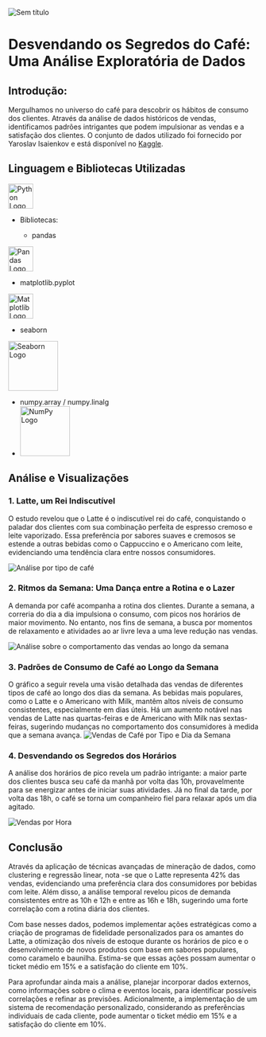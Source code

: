 
![Sem título](https://github.com/user-attachments/assets/1242034c-d0b0-4db3-afe2-5ed633b610f2)

# Desvendando os Segredos do Café: Uma Análise Exploratória de Dados

## Introdução:
Mergulhamos no universo do café para descobrir os hábitos de consumo dos clientes. Através da análise de dados históricos de vendas, identificamos padrões intrigantes que podem impulsionar as vendas e a satisfação dos clientes.
O conjunto de dados utilizado foi fornecido por Yaroslav Isaienkov e está disponível no [Kaggle](https://www.kaggle.com/datasets/ihelon/coffee-sales/data). 

## Linguagem e Bibliotecas Utilizadas

  <img src="https://www.vectorlogo.zone/logos/python/python-icon.svg" alt="Python Logo" width="50"/>
</p>

- Bibliotecas:
  
  - pandas
<img src="https://pandas.pydata.org/static/img/pandas_mark.svg" alt="Pandas Logo" width="50"/>
  
  - matplotlib.pyplot
 <img src="https://matplotlib.org/stable/_images/sphx_glr_logos2_001.png" alt="Matplotlib Logo" width="50"/>
 
  - seaborn
<img src="https://seaborn.pydata.org/_static/logo-wide-lightbg.svg" alt="Seaborn Logo" width="100"/>

  - numpy.array / numpy.linalg
  - <img src="https://numpy.org/images/logo.svg" alt="NumPy Logo" width="100"/>

  
## Análise e Visualizações

### 1. Latte, um Rei Indiscutível

 O estudo revelou que o Latte é o indiscutível rei do café, conquistando o paladar dos clientes com sua combinação perfeita de espresso cremoso e leite vaporizado. Essa preferência por sabores suaves e cremosos se estende a outras bebidas como o Cappuccino e o Americano com leite, evidenciando uma tendência clara entre nossos consumidores.
 
![Análise por tipo de café](https://github.com/user-attachments/assets/772163d2-7d07-4f69-8638-5e0a748a2fe7)


### 2. Ritmos da Semana: Uma Dança entre a Rotina e o Lazer

A demanda por café acompanha a rotina dos clientes. Durante a semana, a correria do dia a dia impulsiona o consumo, com picos nos horários de maior movimento. No entanto, nos fins de semana, a busca por momentos de relaxamento e atividades ao ar livre leva a uma leve redução nas vendas.

![Análise sobre o comportamento das vendas ao longo da semana](https://github.com/user-attachments/assets/21853c15-94bb-4482-99e8-9d1503a7f7f1)

### 3. Padrões de Consumo de Café ao Longo da Semana

O gráfico a seguir revela uma visão detalhada das vendas de diferentes tipos de café ao longo dos dias da semana. As bebidas mais populares, como o Latte e o Americano with Milk, mantêm altos níveis de consumo consistentes, especialmente em dias úteis. Há um aumento notável nas vendas de Latte nas quartas-feiras e de Americano with Milk nas sextas-feiras, sugerindo mudanças no comportamento dos consumidores à medida que a semana avança.
![Vendas de Café por Tipo e Dia da Semana](https://github.com/user-attachments/assets/23595439-2732-4427-ab24-07c6a53f8bb5)


### 4. Desvendando os Segredos dos Horários

A análise dos horários de pico revela um padrão intrigante: a maior parte dos clientes busca seu café da manhã por volta das 10h, provavelmente para se energizar antes de iniciar suas atividades. Já no final da tarde, por volta das 18h, o café se torna um companheiro fiel para relaxar após um dia agitado.

![Vendas por Hora](https://github.com/user-attachments/assets/ed3e45de-3176-4003-9528-838eea958b3c)

## Conclusão

Através da aplicação de técnicas avançadas de mineração de dados, como clustering e regressão linear, nota -se que o Latte representa 42% das vendas, evidenciando uma preferência clara dos consumidores por bebidas com leite. Além disso, a análise temporal revelou picos de demanda consistentes entre as 10h e 12h e entre as 16h e 18h, sugerindo uma forte correlação com a rotina diária dos clientes.

Com base nesses dados, podemos implementar ações estratégicas como a criação de programas de fidelidade personalizados para os amantes do Latte, a otimização dos níveis de estoque durante os horários de pico e o desenvolvimento de novos produtos com base em sabores populares, como caramelo e baunilha. Estima-se que essas ações possam aumentar o ticket médio em 15% e a satisfação do cliente em 10%.

Para aprofundar ainda mais a análise, planejar incorporar dados externos, como informações sobre o clima e eventos locais, para identificar possíveis correlações e refinar as previsões. Adicionalmente, a implementação de um sistema de recomendação personalizado, considerando as preferências individuais de cada cliente, pode aumentar o ticket médio em 15% e a satisfação do cliente em 10%.


